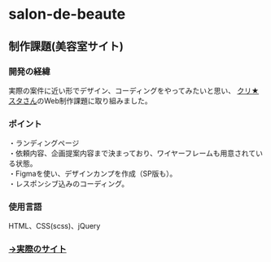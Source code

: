 # salon-de-beaute
## 制作課題(美容室サイト)

### 開発の経緯
実際の案件に近い形でデザイン、コーディングをやってみたいと思い、
[クリ★スタさん](https://crestadesign.org/webdesign-work01)のWeb制作課題に取り組みました。

### ポイント
・ランディングページ<br>
・依頼内容、企画提案内容まで決まっており、ワイヤーフレームも用意されている状態。<br>
・Figmaを使い、デザインカンプを作成（SP版も）。<br>
・レスポンシブ込みのコーディング。<br>

### 使用言語
HTML、CSS(scss)、jQuery

### [→実際のサイト](https://salon-de-beaute.tosshii-portfolio.com)

